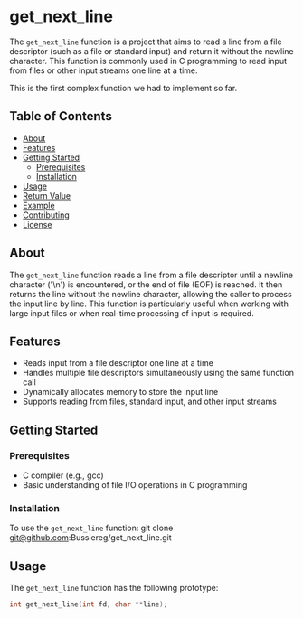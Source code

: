 # get_next_line

The `get_next_line` function is a project that aims to read a line from a file descriptor (such as a file or standard input) and return it without the newline character. This function is commonly used in C programming to read input from files or other input streams one line at a time.

This is the first complex function we had to implement so far.

## Table of Contents

- [About](#about)
- [Features](#features)
- [Getting Started](#getting-started)
  - [Prerequisites](#prerequisites)
  - [Installation](#installation)
- [Usage](#usage)
- [Return Value](#return-value)
- [Example](#example)
- [Contributing](#contributing)
- [License](#license)

## About

The `get_next_line` function reads a line from a file descriptor until a newline character ('\n') is encountered, or the end of file (EOF) is reached. It then returns the line without the newline character, allowing the caller to process the input line by line. This function is particularly useful when working with large input files or when real-time processing of input is required.

## Features

- Reads input from a file descriptor one line at a time
- Handles multiple file descriptors simultaneously using the same function call
- Dynamically allocates memory to store the input line
- Supports reading from files, standard input, and other input streams

## Getting Started

### Prerequisites

- C compiler (e.g., gcc)
- Basic understanding of file I/O operations in C programming

### Installation

To use the `get_next_line` function: git clone git@github.com:Bussiereg/get_next_line.git

## Usage

The `get_next_line` function has the following prototype:

```c
int get_next_line(int fd, char **line);
